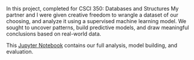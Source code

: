 In this project, completed for CSCI 350: Databases and Structures
My partner and I were given creative freedom to wrangle a dataset of our choosing, and analyze it using a supervised machine learning model.
We sought to uncover patterns, build predictive models, and draw meaningful conclusions based on real-world data.

This [Jupyter Notebook](FifaOveralls.ipynb) contains our full analysis, model building, and evaluation.


